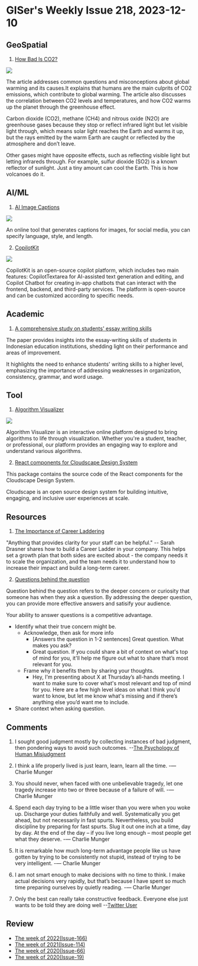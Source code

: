 # GISer's Weekly Issue 218, 2023-12-10

## GeoSpatial

1. [How Bad Is CO2?](https://unchartedterritories.tomaspueyo.com/p/how-bad-is-co2)

![](https://substackcdn.com/image/fetch/w_1456,c_limit,f_webp,q_auto:good,fl_progressive:steep/https%3A%2F%2Fsubstack-post-media.s3.amazonaws.com%2Fpublic%2Fimages%2F12f8179d-6159-4fde-9a54-5b565520368d_1600x898.png)

The article addresses common questions and misconceptions about global warming and its causes.It explains that humans are the main culprits of CO2 emissions, which contribute to global warming. The article also discusses the correlation between CO2 levels and temperatures, and how CO2 warms up the planet through the greenhouse effect.

Carbon dioxide (CO2), methane (CH4) and nitrous oxide (N2O) are greenhouse gases because they stop or reflect infrared light but let visible light through, which means solar light reaches the Earth and warms it up, but the rays emitted by the warm Earth are caught or reflected by the atmosphere and don’t leave.

Other gases might have opposite effects, such as reflecting visible light but letting infrareds through. For example, sulfur dioxide (SO2) is a known reflector of sunlight. Just a tiny amount can cool the Earth. This is how volcanoes do it.

## AI/ML

1. [AI Image Captions](https://felix.link/apps/captions)

![](https://cdn.beekka.com/blogimg/asset/202312/bg2023120501.webp)

An online tool that generates captions for images, for social media, you can specify language, style, and length.

2. [CopilotKit](CopilotKit)

![](https://private-user-images.githubusercontent.com/746397/288405135-1aa17608-46a5-4e2f-aad5-19c8f5c5f1bd.png?jwt=eyJhbGciOiJIUzI1NiIsInR5cCI6IkpXVCJ9.eyJpc3MiOiJnaXRodWIuY29tIiwiYXVkIjoicmF3LmdpdGh1YnVzZXJjb250ZW50LmNvbSIsImtleSI6ImtleTEiLCJleHAiOjE3MDIwNjE5NTQsIm5iZiI6MTcwMjA2MTY1NCwicGF0aCI6Ii83NDYzOTcvMjg4NDA1MTM1LTFhYTE3NjA4LTQ2YTUtNGUyZi1hYWQ1LTE5YzhmNWM1ZjFiZC5wbmc_WC1BbXotQWxnb3JpdGhtPUFXUzQtSE1BQy1TSEEyNTYmWC1BbXotQ3JlZGVudGlhbD1BS0lBSVdOSllBWDRDU1ZFSDUzQSUyRjIwMjMxMjA4JTJGdXMtZWFzdC0xJTJGczMlMkZhd3M0X3JlcXVlc3QmWC1BbXotRGF0ZT0yMDIzMTIwOFQxODU0MTRaJlgtQW16LUV4cGlyZXM9MzAwJlgtQW16LVNpZ25hdHVyZT04ZmJhMTIwNDMxZThmZTRkNGIzMDI3MzIyNGVkOGQxOWE2NmE1ZDlkMDMzODViM2YyMTQzOGY4YzA0ZjMxMmZmJlgtQW16LVNpZ25lZEhlYWRlcnM9aG9zdCZhY3Rvcl9pZD0wJmtleV9pZD0wJnJlcG9faWQ9MCJ9.EOaCPrP9tIZ0CCfr6dwFft5iLCLPY2ikFDn6Rxnb6SE)

CopilotKit is an open-source copilot platform, which includes two main features: CopilotTextarea for AI-assisted text generation and editing, and Copilot Chatbot for creating in-app chatbots that can interact with the frontend, backend, and third-party services. The platform is open-source and can be customized according to specific needs.

## Academic

1. [A comprehensive study on students' essay writing skills](https://typeset.io/papers/a-comprehensive-study-on-students-essay-writing-skills-1o1tope4)

The paper provides insights into the essay-writing skills of students in Indonesian education institutions, shedding light on their performance and areas of improvement.

It highlights the need to enhance students' writing skills to a higher level, emphasizing the importance of addressing weaknesses in organization, consistency, grammar, and word usage.

## Tool

1. [Algorithm Visualizer](https://github.com/algorithm-visualizer/algorithm-visualizer)

![](https://raw.githubusercontent.com/algorithm-visualizer/algorithm-visualizer/master/branding/screenshot.png)

Algorithm Visualizer is an interactive online platform designed to bring algorithms to life through visualization. Whether you're a student, teacher, or professional, our platform provides an engaging way to explore and understand various algorithms.

2. [React components for Cloudscape Design System](https://github.com/cloudscape-design/components)

This package contains the source code of the React components for the Cloudscape Design System.

Cloudscape is an open source design system for building intuitive, engaging, and inclusive user experiences at scale.

## Resources

1. [The Importance of Career Laddering](https://css-tricks.com/the-importance-of-career-laddering/)

"Anything that provides clarity for your staff can be helpful." -- Sarah Drasner shares how to build a Career Ladder in your company. This helps set a growth plan that both sides are excited about - the company needs it to scale the organization, and the team needs it to understand how to increase their impact and build a long-term career.

2. [Questions behind the question](https://newsletter.weskao.com/p/question-behind-the-question)

Question behind the question refers to the deeper concern or curiosity that someone has when they ask a question. By addressing the deeper question, you can provide more effective answers and satisify your audience.

Your ability to answer questions is a competitive advantage.

- Identify what their true concern might be.
  - Acknowledge, then ask for more info
    - [Answers the question in 1-2 sentences] Great question. What makes you ask?
    - Great question. If you could share a bit of context on what's top of mind for you, it'll help me figure out what to share that’s most relevant for you.
  - Frame why it benefits them by sharing your thoughts.
    - Hey, I'm presenting about X at Thursday’s all-hands meeting. I want to make sure to cover what's most relevant and top of mind for you. Here are a few high level ideas on what I think you'd want to know, but let me know what's missing and if there’s anything else you’d want me to include.
- Share context when asking question.

## Comments

1. I sought good judgment mostly by collecting instances of bad judgment, then pondering ways to avoid such outcomes.
   --[The Psychology of Human Misjudgment](https://fs.blog/great-talks/psychology-human-misjudgment/)

2. I think a life properly lived is just learn, learn, learn all the time. -— Charlie Munger

3. You should never, when faced with one unbelievable tragedy, let one tragedy increase into two or three because of a failure of will. -— Charlie Munger

4. Spend each day trying to be a little wiser than you were when you woke up. Discharge your duties faithfully and well. Systematically you get ahead, but not necessarily in fast spurts. Nevertheless, you build discipline by preparing for fast spurts. Slug it out one inch at a time, day by day. At the end of the day – if you live long enough – most people get what they deserve.
   -— Charlie Munger

5. It is remarkable how much long-term advantage people like us have gotten by trying to be consistently not stupid, instead of trying to be very intelligent. -— Charlie Munger

6. I am not smart enough to make decisions with no time to think. I make actual decisions very rapidly, but that’s because I have spent so much time preparing ourselves by quietly reading. -— Charlie Munger

7. Only the best can really take constructive feedback. Everyone else just wants to be told they are doing well
   --[Twitter User](https://twitter.com/jasonlk/status/1459372100603441156)

## Review

- [The week of 2022(Issue-166)](../2022/issue-166.md)
- [The week of 2021(Issue-114)](../2021/issue-114.md)
- [The week of 2020(Issue-66)](../2020/issue-66.md)
- [The week of 2020(Issue-19)](../2019/issue-19.md)
